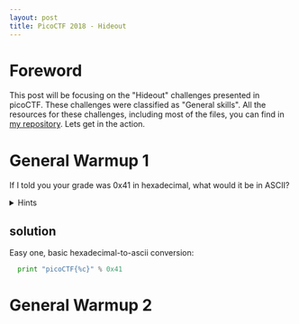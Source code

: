 ```yaml
---
layout: post
title: PicoCTF 2018 - Hideout
---
```


# Foreword

This post will be focusing on the "Hideout" challenges presented in picoCTF. These challenges were classified as "General skills". 
All the resources for these challenges, including most of the files, you can find in [my repository](https://github.com/bear-sec/pico2018 "picoCTF2018 writeups").
Lets get in the action.

# General Warmup 1

If I told you your grade was 0x41 in hexadecimal, what would it be in ASCII?

<details>
  <summary>Hints</summary>
  
    1. Submit your answer in our competition's flag format. For example, if you answer was 'hello', you would submit 'picoCTF{hello}' as the flag.
</details>

## solution

Easy one, basic hexadecimal-to-ascii conversion:
```python
  print "picoCTF{%c}" % 0x41
```

# General Warmup 2
